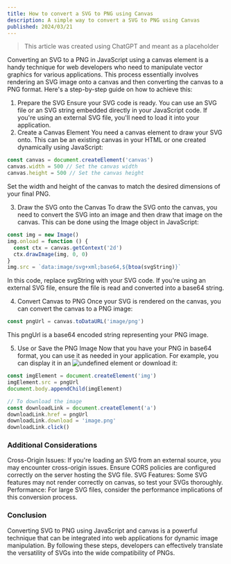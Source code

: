 ```yaml
---
title: How to convert a SVG to PNG using Canvas
description: A simple way to convert a SVG to PNG using Canvas
published: 2024/03/21
---
```


> This article was created using ChatGPT and meant as a placeholder

Converting an SVG to a PNG in JavaScript using a canvas element is a handy technique for web developers who need to manipulate vector graphics for various applications. This process essentially involves rendering an SVG image onto a canvas and then converting the canvas to a PNG format. Here's a step-by-step guide on how to achieve this:

1. Prepare the SVG
   Ensure your SVG code is ready. You can use an SVG file or an SVG string embedded directly in your JavaScript code. If you're using an external SVG file, you'll need to load it into your application.
2. Create a Canvas Element
   You need a canvas element to draw your SVG onto. This can be an existing canvas in your HTML or one created dynamically using JavaScript:

```js
const canvas = document.createElement('canvas')
canvas.width = 500 // Set the canvas width
canvas.height = 500 // Set the canvas height
```

Set the width and height of the canvas to match the desired dimensions of your final PNG.

3. Draw the SVG onto the Canvas
   To draw the SVG onto the canvas, you need to convert the SVG into an image and then draw that image on the canvas. This can be done using the Image object in JavaScript:

```js
const img = new Image()
img.onload = function () {
  const ctx = canvas.getContext('2d')
  ctx.drawImage(img, 0, 0)
}
img.src = `data:image/svg+xml;base64,${btoa(svgString)}`
```

In this code, replace svgString with your SVG code. If you're using an external SVG file, ensure the file is read and converted into a base64 string.

4. Convert Canvas to PNG
   Once your SVG is rendered on the canvas, you can convert the canvas to a PNG image:

```js
const pngUrl = canvas.toDataURL('image/png')
```

This pngUrl is a base64 encoded string representing your PNG image.

5. Use or Save the PNG Image
   Now that you have your PNG in base64 format, you can use it as needed in your application. For example, you can display it in an ![undefined](undefined) element or download it:

```js
const imgElement = document.createElement('img')
imgElement.src = pngUrl
document.body.appendChild(imgElement)

// To download the image
const downloadLink = document.createElement('a')
downloadLink.href = pngUrl
downloadLink.download = 'image.png'
downloadLink.click()
```

### Additional Considerations

Cross-Origin Issues: If you're loading an SVG from an external source, you may encounter cross-origin issues. Ensure CORS policies are configured correctly on the server hosting the SVG file.
SVG Features: Some SVG features may not render correctly on canvas, so test your SVGs thoroughly.
Performance: For large SVG files, consider the performance implications of this conversion process.

### Conclusion

Converting SVG to PNG using JavaScript and canvas is a powerful technique that can be integrated into web applications for dynamic image manipulation. By following these steps, developers can effectively translate the versatility of SVGs into the wide compatibility of PNGs.
